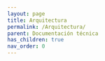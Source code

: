 ```yaml
---
layout: page
title: Arquitectura
permalink: /Arquitectura/
parent: Documentación técnica
has_children: true
nav_order: 0
---
```



